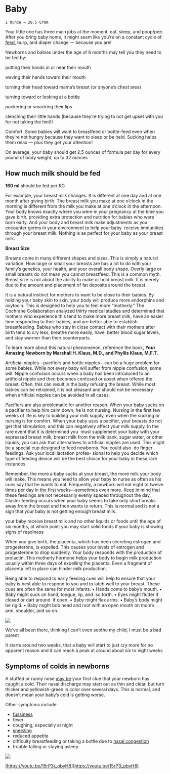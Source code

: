 # Baby

`1 Ounce = 28.5 Gram`

  

Your little one has three main jobs at the moment: eat, sleep, and poop/pee. After you bring baby home, it might seem like you’re on a constant cycle of [feed](https://www.healthline.com/health/parenting/baby-feeding-schedule), burp, and diaper change — because you are!

  

Newborns and babies under the age of 6 months may tell you they need to be fed by:

  

putting their hands in or near their mouth

waving their hands toward their mouth

turning their head toward mama’s breast (or anyone’s chest area)

turning toward or looking at a bottle

puckering or smacking their lips

clenching their little hands (because they’re trying to not get upset with you for not taking the hint!)

  

Comfort. Some babies will want to breastfeed or bottle-feed even when they’re not hungry because they want to sleep or be held. Sucking helps them relax — plus they get your attention!

  

On average, your baby should get 2.5 ounces of formula per day for every pound of body weight, up to 32 ounces

  

## How much milk should be fed

**160 ml** should be fed per KG

  

For example, your breast milk changes. It is different at one day and at one month after giving birth. The breast milk you make at one o’clock in the morning is different from the milk you make at one o’clock in the afternoon. Your body knows exactly where you were in your pregnancy at the time you gave birth, providing extra protection and nutrition for babies who were born early. And your body and breast milk make adjustments as you encounter germs in your environment to help your baby  receive immunities through your breast milk. Nothing is as perfect for your baby as your breast milk.

  

**Breast Size**

  

Breasts come in many different shapes and sizes. This is simply a natural variation. How large or small your breasts are has a lot to do with your family’s genetics, your health, and your overall body shape. Overly large or small breasts do not mean you cannot breastfeed. This is a common myth. Breast size is not about the ability to make or hold breast milk. It is merely due to the amount and placement of fat deposits around the breast.

  

It is a natural instinct for mothers to want to be close to their babies. By holding your baby skin to skin, your body will produce more endorphins and oxytocin. This is designed to help you to feel more “motherly.” The Cochrane Collaboration analyzed thirty medical studies and determined that mothers who experience this tend to make more breast milk, have an easier time responding to their babies, and are better able to establish breastfeeding. Babies who stay in close contact with their mothers after birth tend to cry less, breathe more easily, have  better blood sugar levels, and stay warmer than their counterparts.

  

To learn more about this natural phenomenon, reference the book, **Your Amazing Newborn by Marshall H. Klaus, M.D., and Phyllis Klaus, M.F.T.** 

Artificial nipples—pacifiers and bottle nipples—can be a huge problem for some babies. While not every baby will suffer from nipple confusion, some will. Nipple confusion occurs when a baby has been introduced to an artificial nipple and then becomes confused or upset when offered the breast. Often, this can result in the baby refusing the breast. While most babies can be retrained, it is not pleasant and should not be necessary when artificial nipples can be avoided in all cases.

  

Pacifiers are also problematic for another reason. When your baby sucks on a pacifier to help him calm down, he is not nursing. Nursing in the first few weeks of life is key to building your milk supply, even when the sucking or nursing is for comfort. When your baby uses a pacifier, your breasts do not get that stimulation, and this can negatively affect your milk supply. In the rare event that it is determined you  must supplement your baby with your expressed breast milk, breast milk from the milk bank, sugar water, or other liquids, you can ask that alternatives to artificial nipples are used. This might be a special cup designed to feed newborns. You could also  do finger feedings. Ask your local lactation profes- sional to help you decide which type of feeding device will be the best choice for your baby in these rare instances.

  

Remember, the more a baby sucks at your breast, the more milk your body will make. This means you need to allow your baby to nurse as often as his cues say that he wants to eat. Frequently, a newborn will eat eight to twelve times per day in the first weeks—sometimes even more. Keep in mind that these feedings are not necessarily evenly spaced throughout the day. Cluster feeding occurs when your baby seems to take only short breaks away from the breast and then wants to return. This is normal and is not a sign that your baby is not getting enough breast milk.

  

your baby receive breast milk and no other liquids or foods until the age of six months, at which point you may start solid foods if your baby is showing signs of readiness

  

When you give birth, the placenta, which has been secreting estrogen and progesterone, is expelled. This causes your levels of estrogen and progesterone to drop suddenly. Your body responds with the production of prolactin. This motherly hormone helps your body to begin milk production usually within three days of expelling the placenta. Even a fragment of placenta left in place can hinder milk production.

  

Being able to respond to early feeding cues will help to ensure that your baby is best able to respond to you and to latch well to your breast. These cues are often the same for most infants. • Hands come to baby’s mouth. • Baby might suck on hand, tongue, lip, and  so forth. • Eyes might flutter if closed or dart around  if open. • Baby might flex arms. • Baby’s body might be rigid. • Baby might bob head and root with an open mouth on mom’s arm, shoulder, and so on.

  

  

![](../files/75bf13a2-023f-4289-9575-3d4ffefa7bb7.jpg)

  

We’ve all been there, thinking I can’t even soothe my child, I must be a bad parent

  

It starts around two weeks, that a baby will start to just cry more for no apparent reason and it can reach a peak at around about six to eight weeks

  

## Symptoms of colds in newborns

  

A stuffed or runny nose [may be](https://www.healthychildren.org/English/health-issues/conditions/ear-nose-throat/Pages/Children-and-Colds.aspx) your first clue that your newborn has caught a cold. Their nasal discharge may start out as thin and clear, but turn thicker and yellowish-green in color over several days. This is normal, and doesn’t mean your baby’s cold is getting worse.

  

Other symptoms include:

  

- [fussiness](https://www.healthline.com/health/baby/fussy-baby)
- fever
- coughing, especially at night
- [sneezing](https://www.healthline.com/health/parenting/newborn-sneezing)
- reduced appetite
- difficulty breastfeeding or taking a bottle due to [nasal congestion](https://www.healthline.com/health/newborn-congestion)
- trouble falling or staying asleep

  

![](../files/9eaf121c-316c-4a41-bbc5-6c2e9b2c5bc4.jpg)

  

[https://youtu.be/15rP3\_pbyH8](https://youtu.be/15rP3_pbyH8)